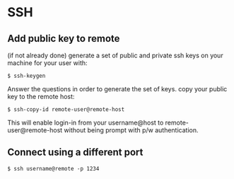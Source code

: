# SSH

## Add public key to remote

(if not already done) generate a set of public and private ssh keys on your machine for your user with:

    $ ssh-keygen

Answer the questions in order to generate the set of keys.
copy your public key to the remote host:

    $ ssh-copy-id remote-user@remote-host

This will enable login-in from your username@host to remote-user@remote-host without being prompt with p/w authentication.

## Connect using a different port

    $ ssh username@remote -p 1234

